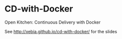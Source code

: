 # CD-with-Docker

Open Kitchen: Continuous Delivery with Docker

See http://xebia.github.io/cd-with-docker/ for the slides
